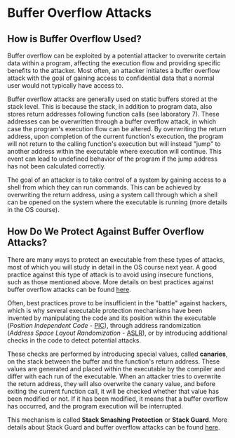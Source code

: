 # Buffer Overflow Attacks

## How is Buffer Overflow Used?

Buffer overflow can be exploited by a potential attacker to overwrite certain data within a program, affecting the execution flow and providing specific benefits to the attacker.
Most often, an attacker initiates a buffer overflow attack with the goal of gaining access to confidential data that a normal user would not typically have access to.

Buffer overflow attacks are generally used on static buffers stored at the stack level.
This is because the stack, in addition to program data, also stores return addresses following function calls (see laboratory 7).
These addresses can be overwritten through a buffer overflow attack, in which case the program's execution flow can be altered.
By overwriting the return address, upon completion of the current function's execution, the program will not return to the calling function's execution but will instead "jump" to another address within the executable where execution will continue.
This event can lead to undefined behavior of the program if the jump address has not been calculated correctly.

The goal of an attacker is to take control of a system by gaining access to a shell from which they can run commands.
This can be achieved by overwriting the return address, using a system call through which a shell can be opened on the system where the executable is running (more details in the OS course).

## How Do We Protect Against Buffer Overflow Attacks?

There are many ways to protect an executable from these types of attacks, most of which you will study in detail in the OS course next year.
A good practice against this type of attack is to avoid using insecure functions, such as those mentioned above.
More details on best practices against buffer overflow attacks can be found [here](https://security.web.cern.ch/recommendations/en/codetools/c.shtml).

Often, best practices prove to be insufficient in the "battle" against hackers, which is why several executable protection mechanisms have been invented by manipulating the code and its position within the executable (*Position Independent Code* - [PIC](https://en.wikipedia.org/wiki/Position-independent_code)), through address randomization (*Address Space Layout Randomization* - [ASLR](https://en.wikipedia.org/wiki/Address_space_layout_randomization)), or by introducing additional checks in the code to detect potential attacks.

These checks are performed by introducing special values, called **canaries**, on the stack between the buffer and the function's return address.
These values are generated and placed within the executable by the compiler and differ with each run of the executable.
When an attacker tries to overwrite the return address, they will also overwrite the canary value, and before exiting the current function call, it will be checked whether that value has been modified or not.
If it has been modified, it means that a buffer overflow has occurred, and the program execution will be interrupted.

This mechanism is called **Stack Smashing Protection** or **Stack Guard**. More details about Stack Guard and buffer overflow attacks can be found [here](https://en.wikipedia.org/wiki/Buffer_overflow).
